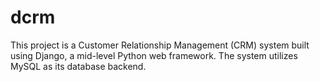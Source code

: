 # dcrm
This project is a Customer Relationship Management (CRM) system built using Django, a mid-level Python web framework. The system utilizes MySQL as its database backend.
